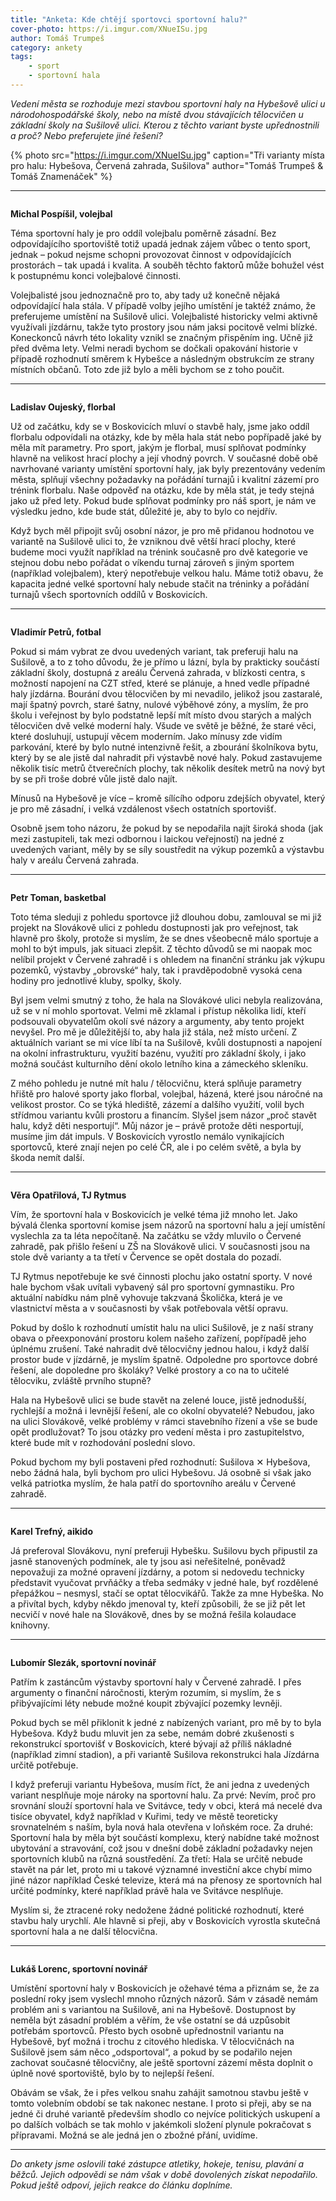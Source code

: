 ```yaml
---
title: "Anketa: Kde chtějí sportovci sportovní halu?"
cover-photo: https://i.imgur.com/XNueISu.jpg
author: Tomáš Trumpeš
category: ankety
tags:
    - sport
    - sportovní hala
---
```


*Vedení města se rozhoduje mezi stavbou sportovní haly na Hybešově ulici u národohospodářské školy, nebo na místě dvou stávajících tělocvičen u základní školy na Sušilově ulici. Kterou z těchto variant byste upřednostnili a proč? Nebo preferujete jiné řešení?*

{% photo src="https://i.imgur.com/XNueISu.jpg" caption="Tři varianty místa pro halu: Hybešova, Červená zahrada, Sušilova" author="Tomáš Trumpeš & Tomáš Znamenáček" %}

---

<img class="profile-picture" src="https://i.imgur.com/wOXgWrp.jpg" alt="">

**Michal Pospíšil, volejbal**

Téma sportovní haly je pro oddíl volejbalu poměrně zásadní. Bez odpovídajícího sportoviště totiž upadá jednak zájem vůbec o tento sport, jednak – pokud nejsme schopni provozovat činnost v odpovídajících prostorách – tak upadá i kvalita. A souběh těchto faktorů může bohužel vést k postupnému konci volejbalové činnosti. 

Volejbalisté jsou jednoznačně pro to, aby tady už konečně nějaká odpovídající hala stála. V případě volby jejího umístění je taktéž známo, že preferujeme umístění na Sušilově ulici. Volejbalisté historicky velmi aktivně využívali jízdárnu, takže tyto prostory jsou nám jaksi pocitově velmi blízké. Koneckonců návrh této lokality vznikl se značným přispěním ing. Učně již před dvěma lety. Velmi neradi bychom se dočkali opakování historie v případě rozhodnutí směrem k Hybešce a následným obstrukcím ze strany místních občanů. Toto zde již bylo a měli bychom se z toho poučit. 

---

<img class="profile-picture" src="https://i.imgur.com/zFBUcAB.jpg" alt="">

**Ladislav Oujeský, florbal**

Už od začátku, kdy se v Boskovicích mluví o stavbě haly,  jsme jako oddíl florbalu odpovídali na otázky, kde by měla hala stát nebo popřípadě jaké by měla mít parametry. Pro sport, jakým je florbal, musí splňovat podmínky hlavně na velikost hrací plochy a její vhodný povrch. V současné době obě navrhované varianty umístění sportovní haly, jak byly prezentovány vedením města, splňují všechny požadavky na pořádání turnajů i kvalitní zázemí pro trénink florbalu. Naše odpověď na otázku, kde by měla stát, je tedy stejná jako už před lety. Pokud bude splňovat podmínky pro náš sport, je nám ve výsledku jedno, kde bude stát, důležité je, aby to bylo co nejdřív.

Když bych měl připojit svůj osobní názor, je pro mě přidanou hodnotou ve variantě na Sušilově ulici to, že vzniknou dvě větší hrací plochy, které budeme moci využít například na trénink současně pro dvě kategorie ve stejnou dobu nebo pořádat o víkendu turnaj zároveň s jiným sportem (například volejbalem), který nepotřebuje velkou halu. Máme totiž obavu, že kapacita jedné velké sportovní haly nebude stačit na tréninky a pořádání turnajů všech sportovních oddílů v Boskovicích.

---

<img class="profile-picture" src="https://i.ohlasy.info/ZZauYW3.jpg" alt="">

**Vladimír Petrů, fotbal**

Pokud si mám vybrat ze dvou uvedených variant, tak preferuji halu na Sušilově, a to z toho důvodu, že je přímo u lázní, byla by prakticky součástí základní školy, dostupná z areálu Červená zahrada, v blízkosti centra, s možností napojení na CZT střed, které se plánuje, a hned vedle případné haly jízdárna. Bourání dvou tělocvičen by mi nevadilo, jelikož jsou zastaralé, mají špatný povrch, staré šatny, nulové výběhové zóny, a myslím, že pro školu i veřejnost by bylo podstatně lepší mít místo dvou starých a malých tělocvičen dvě velké moderní haly. Všude ve světě je běžné, že staré věci, které dosluhují, ustupují věcem moderním. Jako mínusy zde vidím parkování, které by bylo nutné intenzivně řešit, a zbourání školníkova bytu, který by se ale jistě dal nahradit při výstavbě nové haly. Pokud zastavujeme několik tisíc metrů čtverečních plochy, tak několik desítek metrů na nový byt by se při troše dobré vůle jistě dalo najít.

Mínusů na Hybešově je více – kromě sílícího odporu zdejších obyvatel, který je pro mě zásadní, i velká vzdálenost všech ostatních sportovišť.

Osobně jsem toho názoru, že pokud by se nepodařila najít široká shoda (jak mezi zastupiteli, tak mezi odbornou i laickou veřejností) na jedné z uvedených variant, měly by se síly soustředit na výkup pozemků a výstavbu haly v areálu Červená zahrada. 

---

<img class="profile-picture" src="https://i.imgur.com/u2RRIoQ.jpg" alt="">

**Petr Toman, basketbal**

Toto téma sleduji z pohledu sportovce již dlouhou dobu, zamlouval se mi již projekt na Slovákově ulici z pohledu dostupnosti jak pro veřejnost, tak hlavně pro školy, protože si myslím, že se dnes všeobecně málo sportuje a mohl to být impuls, jak situaci zlepšit. Z těchto důvodů se mi naopak moc nelíbil projekt v Červené zahradě i s ohledem na finanční stránku jak výkupu pozemků, výstavby „obrovské“ haly, tak i pravděpodobně vysoká cena hodiny pro jednotlivé kluby, spolky, školy.

Byl jsem velmi smutný z toho, že hala na Slovákové ulici nebyla realizována, už se v ní mohlo sportovat. Velmi mě zklamal i přístup několika lidí, kteří podsouvali obyvatelům okolí své názory a argumenty, aby tento projekt nevyšel. Pro mě je důležitější to, aby hala již stála, než místo určení. Z aktuálních variant se mi více líbí ta na Sušilově, kvůli dostupnosti a napojení na okolní infrastrukturu, využití bazénu, využití pro základní školy, i jako možná součást kulturního dění okolo letního kina a zámeckého skleníku.

Z mého pohledu je nutné mít halu / tělocvičnu, která splňuje parametry hřiště pro halové sporty jako florbal, volejbal, házená, které jsou náročné na velikost prostor. Co se týká hlediště, zázemí a dalšího využití, volil bych střídmou variantu kvůli prostoru a financím. Slyšel jsem názor „proč stavět halu, když děti nesportují“. Můj názor je – právě protože děti nesportují, musíme jim dát impuls. V Boskovicích vyrostlo nemálo vynikajících sportovců, které znají nejen po celé ČR, ale i po celém světě, a byla by škoda nemít další.

---

<img class="profile-picture" src="https://i.ohlasy.info/SvrdZ2v.jpg" alt="">

**Věra Opatřilová, TJ Rytmus**

Vím, že sportovní hala v Boskovicích je velké téma již mnoho let. Jako bývalá členka sportovní komise jsem názorů na sportovní halu a její umístění vyslechla za ta léta nepočítaně. Na začátku se vždy mluvilo o Červené zahradě, pak přišlo řešení u ZŠ na Slovákově ulici. V současnosti jsou na stole dvě varianty a ta třetí v Července se opět dostala do pozadí. 

TJ Rytmus nepotřebuje ke své činnosti plochu jako ostatní sporty. V nové hale bychom však uvítali vybavený sál pro sportovní gymnastiku.  Pro aktuální nabídku nám plně vyhovuje takzvaná Školička, která je ve vlastnictví města a v současnosti by však potřebovala větší opravu.

Pokud by došlo k rozhodnutí umístit halu na ulici Sušilově, je z naší strany obava o přeexponování prostoru kolem našeho zařízení, popřípadě jeho úplnému zrušení. Také nahradit dvě tělocvičny jednou halou, i když další prostor bude v jízdárně, je myslím špatně. Odpoledne pro sportovce dobré řešení, ale dopoledne pro školáky? Velké prostory a co na to učitelé tělocviku, zvláště prvního stupně?

Hala na Hybešově ulici se bude stavět na zelené louce, jistě jednodušší, rychlejší a možná i levnější řešení, ale co okolní obyvatelé? Nebudou, jako na ulici Slovákově, velké problémy v rámci stavebního  řízení a vše se bude opět prodlužovat? To jsou otázky pro vedení města i pro zastupitelstvo, které bude mít v rozhodování poslední slovo.

Pokud bychom my byli postaveni před rozhodnutí: Sušilova ✕ Hybešova, nebo žádná hala, byli bychom pro ulici Hybešovu. Já osobně si však jako velká patriotka myslím, že hala patří do sportovního areálu v Červené zahradě. 

---

<img class="profile-picture" src="https://i.imgur.com/8yb1skf.jpg" alt="">

**Karel Trefný, aikido**

Já preferoval Slovákovu, nyní preferuji Hybešku. Sušilovu bych připustil za jasně stanovených podmínek, ale ty jsou asi neřešitelné, poněvadž nepovažuji za možné opravení jízdárny, a potom si nedovedu technicky představit vyučovat prvňáčky a třeba sedmáky v jedné hale, byť rozdělené přepážkou – nesmysl, stačí se optat tělocvikářů. Takže za mne Hybeška. No a přivítal bych, kdyby někdo jmenoval ty, kteří způsobili, že se již pět let necvičí v nové hale na Slovákově, dnes by se možná řešila kolaudace knihovny.

---

<img class="profile-picture" src="https://i.ohlasy.info/keoOAsK.jpg" alt="">

**Lubomír Slezák, sportovní novinář**

Patřím k zastáncům výstavby sportovní haly v Červené zahradě. I přes argumenty o finanční náročnosti, kterým rozumím, si myslím, že s přibývajícími léty nebude možné koupit zbývající pozemky levněji.

Pokud bych se měl přiklonit k jedné z nabízených variant, pro mě by to byla Hybešova. Když budu mluvit jen za sebe, nemám dobré zkušenosti s rekonstrukcí sportovišť v Boskovicích, které bývají až příliš nákladné (například zimní stadion), a při variantě Sušilova rekonstrukci hala Jízdárna určitě potřebuje.

I když preferuji variantu Hybešova, musím říct, že ani jedna z uvedených variant nesplňuje moje nároky na sportovní halu. Za prvé: Nevím, proč pro srovnání slouží sportovní hala ve Svitávce, tedy v obci, která má necelé dva tisíce obyvatel, když například v Kuřimi, tedy ve městě teoreticky srovnatelném s naším, byla nová hala otevřena v loňském roce. Za druhé: Sportovní hala by měla být součástí komplexu, který nabídne také možnost ubytování a stravování, což jsou v dnešní době základní požadavky nejen sportovních klubů na různá soustředění. Za třetí: Hala se určitě nebude stavět na pár let, proto mi u takové významné investiční akce chybí mimo jiné názor například České televize, která má na přenosy ze sportovních hal určité podmínky, které například právě hala ve Svitávce nesplňuje.

Myslím si, že ztracené roky nedožene žádné politické rozhodnutí, které stavbu haly urychlí. Ale hlavně si přeji, aby v Boskovicích vyrostla skutečná sportovní hala a ne další tělocvična.

---

<img class="profile-picture" src="https://i.imgur.com/EHjaKY1.jpg" alt="">

**Lukáš Lorenc, sportovní novinář**

Umístění sportovní haly v Boskovicích je ožehavé téma a přiznám se, že za poslední roky jsem vyslechl mnoho různých názorů. Sám v zásadě nemám problém ani s variantou na Sušilově, ani na Hybešově. Dostupnost by neměla být zásadní problém a věřím, že vše ostatní se dá uzpůsobit potřebám sportovců. Přesto bych osobně upřednostnil variantu na Hybešově, byť možná i trochu z citového hlediska. V tělocvičnách na Sušilově jsem sám něco „odsportoval“, a pokud by se podařilo nejen zachovat současné tělocvičny, ale ještě sportovní zázemí města doplnit o úplně nové sportoviště, bylo by to nejlepší řešení.

Obávám se však, že i přes velkou snahu zahájit samotnou stavbu ještě v tomto volebním období se tak nakonec nestane. I proto si přeji, aby se na jedné či druhé variantě především shodlo co nejvíce politických uskupení a po dalších volbách se tak mohlo v jakémkoli složení plynule pokračovat s přípravami. Možná se ale jedná jen o zbožné přání, uvidíme.

---

*Do ankety jsme oslovili také zástupce atletiky, hokeje, tenisu, plavání a běžců. Jejich odpovědi se nám však v době dovolených získat nepodařilo. Pokud ještě odpoví, jejich reakce do článku doplníme.*
